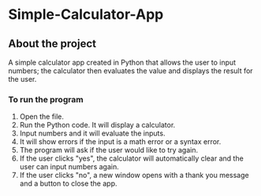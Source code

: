 # Simple-Calculator-App
## About the project
A simple calculator app created in Python that allows the user to input numbers; the calculator then evaluates the value and displays the result for the user. 

### To run the program
1. Open the file.
2. Run the Python code. It will display a calculator.
3. Input numbers and it will evaluate the inputs.
4. It will show errors if the input is a math error or a syntax error.
5. The program will ask if the user would like to try again.
6. If the user clicks "yes", the calculator will automatically clear and the user can input numbers again.
7. If the user clicks "no", a new window opens with a thank you message and a button to close the app.
